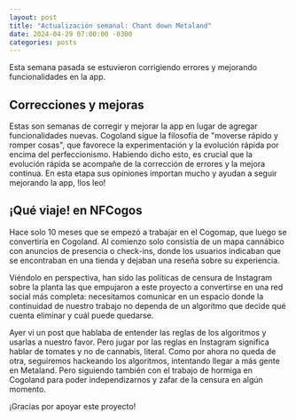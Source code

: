 ```yaml
---
layout: post
title: "Actualización semanal: Chant down Metaland"
date: 2024-04-29 07:00:00 -0300
categories: posts
---
```


Esta semana pasada se estuvieron corrigiendo errores y mejorando funcionalidades en la app.

## Correcciones y mejoras

Estas son semanas de corregir y mejorar la app en lugar de agregar funcionalidades nuevas. Cogoland sigue la filosofía de "moverse rápido y romper cosas", que favorece la experimentación y la evolución rápida por encima del perfeccionismo. Habiendo dicho esto, es crucial que la evolución rápida se acompañe de la corrección de errores y la mejora continua. En esta etapa sus opiniones importan mucho y ayudan a seguir mejorando la app, !los leo!

## ¡Qué viaje! en NFCogos

Hace solo 10 meses que se empezó a trabajar en el Cogomap, que luego se convertiría en Cogoland. Al comienzo solo consistía de un mapa cannábico con anuncios de presencia o check-ins, donde los usuarios indicaban que se encontraban en una tienda y dejaban una reseña sobre su experiencia.

Viéndolo en perspectiva, han sido las políticas de censura de Instagram sobre la planta las que empujaron a este proyecto a convertirse en una red social más completa: necesitamos comunicar en un espacio donde la continuidad de nuestro trabajo no dependa de un algoritmo que decide qué cuenta eliminar y cuál puede quedarse.

Ayer vi un post que hablaba de entender las reglas de los algoritmos y usarlas a nuestro favor. Pero jugar por las reglas en Instagram significa hablar de tomates y no de cannabis, literal. Como por ahora no queda de otra, seguiremos hackeando los algoritmos, intentando llegar a más gente en Metaland. Pero siguiendo también con el trabajo de hormiga en Cogoland para poder independizarnos y zafar de la censura en algún momento.

¡Gracias por apoyar este proyecto!
